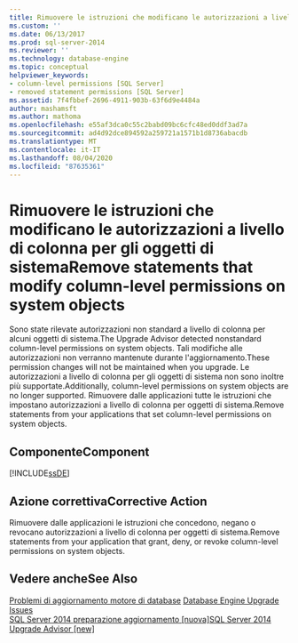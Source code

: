 ```yaml
---
title: Rimuovere le istruzioni che modificano le autorizzazioni a livello di colonna per gli oggetti di sistema | Microsoft Docs
ms.custom: ''
ms.date: 06/13/2017
ms.prod: sql-server-2014
ms.reviewer: ''
ms.technology: database-engine
ms.topic: conceptual
helpviewer_keywords:
- column-level permissions [SQL Server]
- removed statement permissions [SQL Server]
ms.assetid: 7f4fbbef-2696-4911-903b-63f6d9e4484a
author: mashamsft
ms.author: mathoma
ms.openlocfilehash: e55af3dca0c55c2babd09bc6cfc48ed0ddf3ad7a
ms.sourcegitcommit: ad4d92dce894592a259721a1571b1d8736abacdb
ms.translationtype: MT
ms.contentlocale: it-IT
ms.lasthandoff: 08/04/2020
ms.locfileid: "87635361"
---
```

# <a name="remove-statements-that-modify-column-level-permissions-on-system-objects"></a><span data-ttu-id="dbf0c-102">Rimuovere le istruzioni che modificano le autorizzazioni a livello di colonna per gli oggetti di sistema</span><span class="sxs-lookup"><span data-stu-id="dbf0c-102">Remove statements that modify column-level permissions on system objects</span></span>
  <span data-ttu-id="dbf0c-103">Sono state rilevate autorizzazioni non standard a livello di colonna per alcuni oggetti di sistema.</span><span class="sxs-lookup"><span data-stu-id="dbf0c-103">The Upgrade Advisor detected nonstandard column-level permissions on system objects.</span></span> <span data-ttu-id="dbf0c-104">Tali modifiche alle autorizzazioni non verranno mantenute durante l'aggiornamento.</span><span class="sxs-lookup"><span data-stu-id="dbf0c-104">These permission changes will not be maintained when you upgrade.</span></span> <span data-ttu-id="dbf0c-105">Le autorizzazioni a livello di colonna per gli oggetti di sistema non sono inoltre più supportate.</span><span class="sxs-lookup"><span data-stu-id="dbf0c-105">Additionally, column-level permissions on system objects are no longer supported.</span></span> <span data-ttu-id="dbf0c-106">Rimuovere dalle applicazioni tutte le istruzioni che impostano autorizzazioni a livello di colonna per oggetti di sistema.</span><span class="sxs-lookup"><span data-stu-id="dbf0c-106">Remove statements from your applications that set column-level permissions on system objects.</span></span>  
  
## <a name="component"></a><span data-ttu-id="dbf0c-107">Componente</span><span class="sxs-lookup"><span data-stu-id="dbf0c-107">Component</span></span>  
 [!INCLUDE[ssDE](../../includes/ssde-md.md)]  
  
## <a name="corrective-action"></a><span data-ttu-id="dbf0c-108">Azione correttiva</span><span class="sxs-lookup"><span data-stu-id="dbf0c-108">Corrective Action</span></span>  
 <span data-ttu-id="dbf0c-109">Rimuovere dalle applicazioni le istruzioni che concedono, negano o revocano autorizzazioni a livello di colonna per oggetti di sistema.</span><span class="sxs-lookup"><span data-stu-id="dbf0c-109">Remove statements from your application that grant, deny, or revoke column-level permissions on system objects.</span></span>  
  
## <a name="see-also"></a><span data-ttu-id="dbf0c-110">Vedere anche</span><span class="sxs-lookup"><span data-stu-id="dbf0c-110">See Also</span></span>  
 <span data-ttu-id="dbf0c-111">[Problemi di aggiornamento motore di database](../../../2014/sql-server/install/database-engine-upgrade-issues.md) </span><span class="sxs-lookup"><span data-stu-id="dbf0c-111">[Database Engine Upgrade Issues](../../../2014/sql-server/install/database-engine-upgrade-issues.md) </span></span>  
 [<span data-ttu-id="dbf0c-112">SQL Server 2014 preparazione aggiornamento &#91;nuova&#93;</span><span class="sxs-lookup"><span data-stu-id="dbf0c-112">SQL Server 2014 Upgrade Advisor &#91;new&#93;</span></span>](sql-server-2014-upgrade-advisor.md)  
  
  
